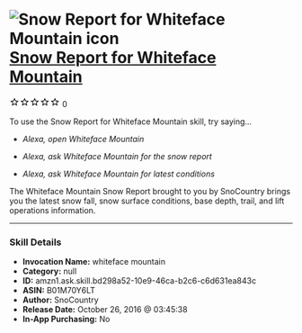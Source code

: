 # &nbsp;<img src="skill_icon" alt="Snow Report for Whiteface Mountain icon" width="36"> [Snow Report for Whiteface Mountain](http://alexa.amazon.com/#skills/amzn1.ask.skill.bd298a52-10e9-46ca-b2c6-c6d631ea843c)
![0 stars](../../images/ic_star_border_black_18dp_1x.png)![0 stars](../../images/ic_star_border_black_18dp_1x.png)![0 stars](../../images/ic_star_border_black_18dp_1x.png)![0 stars](../../images/ic_star_border_black_18dp_1x.png)![0 stars](../../images/ic_star_border_black_18dp_1x.png) 0

To use the Snow Report for Whiteface Mountain skill, try saying...

* *Alexa, open Whiteface Mountain*

* *Alexa, ask Whiteface Mountain for the snow report*

* *Alexa, ask Whiteface Mountain for latest conditions*

The Whiteface Mountain Snow Report brought to you by SnoCountry brings you the latest snow fall, snow surface conditions,  base depth, trail, and lift operations information.

***

### Skill Details

* **Invocation Name:** whiteface mountain
* **Category:** null
* **ID:** amzn1.ask.skill.bd298a52-10e9-46ca-b2c6-c6d631ea843c
* **ASIN:** B01M70Y6LT
* **Author:** SnoCountry
* **Release Date:** October 26, 2016 @ 03:45:38
* **In-App Purchasing:** No
